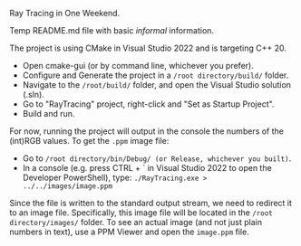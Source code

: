 Ray Tracing in One Weekend.

Temp README.md file with basic _informal_ information.

The project is using CMake in Visual Studio 2022 and is targeting C++ 20.

- Open cmake-gui (or by command line, whichever you prefer).
- Configure and Generate the project in a `/root directory/build/` folder.
- Navigate to the `/root/build/` folder, and open the Visual Studio solution (.sln).
- Go to "RayTracing" project, right-click and "Set as Startup Project".
- Build and run.

For now, running the project will output in the console the numbers of the (int)RGB values. To get the `.ppm` image file:

- Go to `/root directory/bin/Debug/ (or Release, whichever you built)`.
- In a console (e.g. press CTRL + ` in Visual Studio 2022 to open the Developer PowerShell), type: ```./RayTracing.exe > ../../images/image.ppm```

Since the file is written to the standard output stream, we need to redirect it to an image file. Specifically, this image file will be located in the `/root directory/images/` folder. To see an actual image (and not just plain numbers in text), use a PPM Viewer and open the `image.ppm` file.